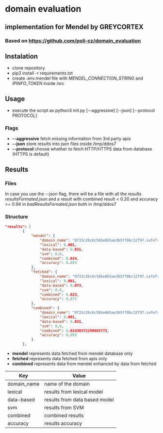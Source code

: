 # domain evaluation
## implementation for Mendel by GREYCORTEX
### Based on https://github.com/poli-cz/domain_evaluation

## Instalation
- clone repository
- pip3 install -r requirements.txt
- create .env.mendel file with *MENDEL_CONNECTION_STRING* and *IPINFO_TOKEN* inside /src

## Usage
- execute the script as python3 init.py [--aggressive] [--json] [--protocol PROTOCOL]

### Flags
- **--aggressive** fetch missing information from 3rd party apis
- **--json** store results into json files inside /tmp/ddos7
- **--protocol** choose whether to fetch HTTP/HTTPS data from database (HTTPS is default)

## Results

### Files
In case you use the --json flag, there will be a file with all the results *resultsFormated.json*
and a result with combined result < 0.20 and accuracy >= 0.94 in *badResultsFornated.json*
both in /tmp/ddos7

### Structure
``` json
"results": [
        {
            "mendel": {
                "domain_name": "0733c26c6c58be065ae365ff0bc32f97.safeframe.googlesyndication.com",
                "lexical": 0.001,
                "data-based": 0.031,
                "svm": 0.0,
                "combined": 0.024,
                "accuracy": 0.893
            },
            "fetched": {
                "domain_name": "0733c26c6c58be065ae365ff0bc32f97.safeframe.googlesyndication.com",
                "lexical": 0.001,
                "data-based": 0.073,
                "svm": 0.0,
                "combined": 0.023,
                "accuracy": 0.875
            },
            "combined": {
                "domain_name": "0733c26c6c58be065ae365ff0bc32f97.safeframe.googlesyndication.com",
                "lexical": 0.001,
                "data-based": 0.031,
                "svm": 0.0,
                "combined": 0.02430372290685773,
                "accuracy": 0.893
            }
        },
 ```
 
- **mendel** represents data fetched from mendel database only
- **fetched** represents data fetched from apis only
- **combined** represents data from mendel enhanced by data from fetched

| Key        | Value                      |
|------------|----------------------------|
| domain_name| name of the domain         |
| lexical    | results from lexical model  |
| data-based | results from data based model|
| svm        | results from SVM           |
| combined   | combined results           |
| accuracy   | results accuracy           |

